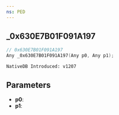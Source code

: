 ```yaml
---
ns: PED
---
```

## _0x630E7B01F091A197

```c
// 0x630E7B01F091A197
Any _0x630E7B01F091A197(Any p0, Any p1);
```

```
NativeDB Introduced: v1207
```

## Parameters
* **p0**:
* **p1**:
